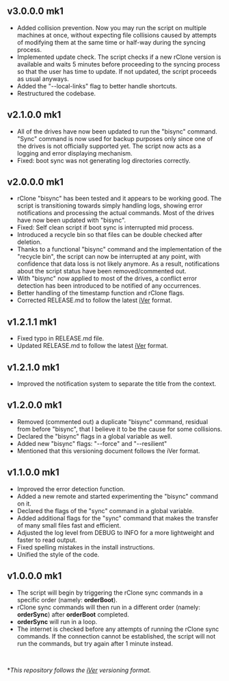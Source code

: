 <h2><b>v3.0.0.0 mk1</b><br></h2>

- Added collision prevention. Now you may run the script on multiple machines at once, without expecting file collisions caused by attempts of modifying them at the same time or half-way during the syncing process.<br>
- Implemented update check. The script checks if a new rClone version is available and waits 5 minutes before proceeding to the syncing process so that the user has time to update. If not updated, the script proceeds as usual anyways.
- Added the "--local-links" flag to better handle shortcuts.<br>
- Restructured the codebase.<br>

<h2><b>v2.1.0.0 mk1</b><br></h2>

- All of the drives have now been updated to run the "bisync" command. "Sync" command is now used for backup purposes only since one of the drives is not officially supported yet. The script now acts as a logging and error displaying mechanism.<br>
- Fixed: boot sync was not generating log directories correctly.<br>

<h2><b>v2.0.0.0 mk1</b><br></h2>

- rClone "bisync" has been tested and it appears to be working good. The script is transitioning towards simply handling logs, showing error notifications and processing the actual commands. Most of the drives have now been updated with "bisync".<br>
- Fixed: Self clean script if boot sync is interrupted mid process.<br>
- Introduced a recycle bin so that files can be double checked after deletion.<br>
- Thanks to a functional "bisync" command and the implementation of the "recycle bin", the script can now be interrupted at any point, with confidence that data loss is not likely anymore. As a result, notifications about the script status have been removed/commented out.<br>
- With "bisync" now applied to most of the drives, a conflict error detection has been introduced to be notified of any occurrences.<br>
- Better handling of the timestamp function and rClone flags.<br>
- Corrected RELEASE.md to follow the latest [iVer](https://github.com/frontfacer/iVer) format.<br>

<h2><b>v1.2.1.1 mk1</b><br></h2>

- Fixed typo in RELEASE.md file.<br>
- Updated RELEASE.md to follow the latest [iVer](https://github.com/frontfacer/iVer) format.<br>

<h2><b>v1.2.1.0 mk1</b><br></h2>

- Improved the notification system to separate the title from the context.<br>

<h2><b>v1.2.0.0 mk1</b><br></h2>

- Removed (commented out) a duplicate "bisync" command, residual from before "bisync", that I believe it to be the cause for some collisions.<br>
- Declared the "bisync" flags in a global variable as well.<br>
- Added new "bisync" flags: "--force" and "--resilient"<br>
- Mentioned that this versioning document follows the iVer format.<br>

<h2><b>v1.1.0.0 mk1</b><br></h2>

- Improved the error detection function.<br>
- Added a new remote and started experimenting the "bisync" command on it.<br>
- Declared the flags of the "sync" command in a global variable.<br>
- Added additional flags for the "sync" command that makes the transfer of many small files fast and efficient.<br>
- Adjusted the log level from DEBUG to INFO for a more lightweight and faster to read output.<br>
- Fixed spelling mistakes in the install instructions.<br>
- Unified the style of the code.<br>

<h2><b>v1.0.0.0 mk1</b><br></h2>

- The script will begin by triggering the rClone sync commands in a specific order (namely: <b>orderBoot</b>).<br>
- rClone sync commands will then run in a different order (namely: <b>orderSync</b>) after <b>orderBoot</b> completed.<br>
- <b>orderSync</b> will run in a loop.
- The internet is checked before any attempts of running the rClone sync commands. If the connection cannot be established, the script will not run the commands, but try again after 1 minute instead.

<br>

**This repository follows the [iVer](https://github.com/frontfacer/iVer) versioning format.*

